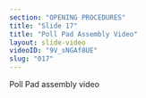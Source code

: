 ```yaml
---
section: "OPENING PROCEDURES"
title: "Slide 17"
title: "Poll Pad Assembly Video"
layout: slide-video
videoID: "9V_sNGAf8UE"
slug: "017"
---
```


Poll Pad assembly video

